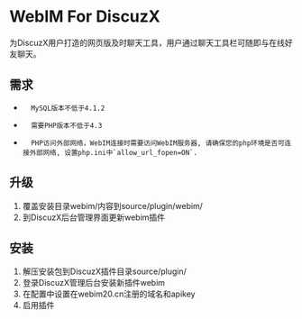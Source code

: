 WebIM For DiscuzX
=================================

为DiscuzX用户打造的网页版及时聊天工具，用户通过聊天工具栏可随即与在线好友聊天。


需求
-----------------------------

*       MySQL版本不低于4.1.2
*       需要PHP版本不低于4.3
*       PHP访问外部网络，WebIM连接时需要访问WebIM服务器, 请确保您的php环境是否可连接外部网络, 设置php.ini中`allow_url_fopen=ON`.


升级
---------------------------------

1.	覆盖安装目录webim/内容到source/plugin/webim/
2.	到DiscuzX后台管理界面更新webim插件


安装
---------------------------------

1.	解压安装包到DiscuzX插件目录source/plugin/
2.	登录DiscuzX管理后台安装新插件webim
3.	在配置中设置在webim20.cn注册的域名和apikey
4.	启用插件


